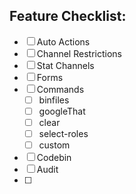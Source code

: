 ## Feature Checklist:
- [ ] Auto Actions
- [ ] Channel Restrictions
- [ ] Stat Channels
- [ ] Forms
- [ ] Commands
  - [ ] binfiles
  - [ ] googleThat
  - [ ] clear
  - [ ] select-roles
  - [ ] custom
- [ ] Codebin
- [ ] Audit
- [ ] 